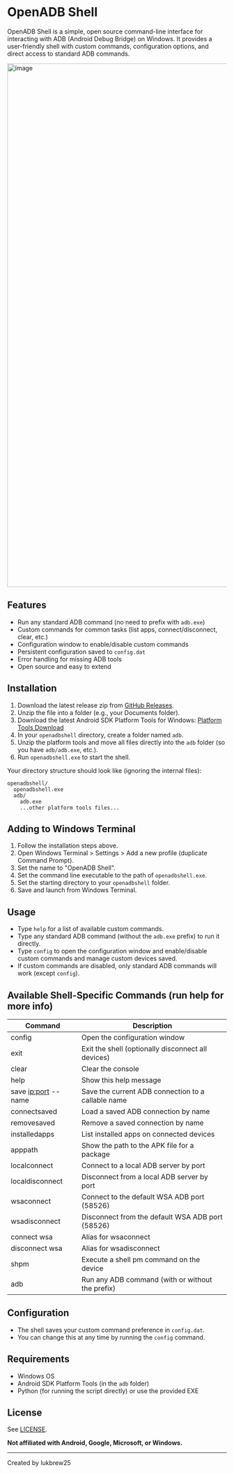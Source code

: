 # OpenADB Shell

OpenADB Shell is a simple, open source command-line interface for interacting with ADB (Android Debug Bridge) on Windows. It provides a user-friendly shell with custom commands, configuration options, and direct access to standard ADB commands.

<img width="2177" height="1202" alt="image" src="https://github.com/user-attachments/assets/aeb1044a-9861-424f-be07-15fd2a5d7810" />

## Features
- Run any standard ADB command (no need to prefix with `adb.exe`)
- Custom commands for common tasks (list apps, connect/disconnect, clear, etc.)
- Configuration window to enable/disable custom commands
- Persistent configuration saved to `config.dat`
- Error handling for missing ADB tools
- Open source and easy to extend

## Installation
1. Download the latest release zip from [GitHub Releases](https://github.com/lukbrew25/openadbshell/releases).
2. Unzip the file into a folder (e.g., your Documents folder).
3. Download the latest Android SDK Platform Tools for Windows: [Platform Tools Download](https://developer.android.com/tools/releases/platform-tools)
4. In your `openadbshell` directory, create a folder named `adb`.
5. Unzip the platform tools and move all files directly into the `adb` folder (so you have `adb/adb.exe`, etc.).
6. Run `openadbshell.exe` to start the shell.

Your directory structure should look like (ignoring the internal files):

```
openadbshell/
  openadbshell.exe
  adb/
    adb.exe
    ...other platform tools files...
```

## Adding to Windows Terminal
1. Follow the installation steps above.
2. Open Windows Terminal > Settings > Add a new profile (duplicate Command Prompt).
3. Set the name to "OpenADB Shell".
4. Set the command line executable to the path of `openadbshell.exe`.
5. Set the starting directory to your `openadbshell` folder.
6. Save and launch from Windows Terminal.

## Usage
- Type `help` for a list of available custom commands.
- Type any standard ADB command (without the `adb.exe` prefix) to run it directly.
- Type `config` to open the configuration window and enable/disable custom commands and manage custom devices saved.
- If custom commands are disabled, only standard ADB commands will work (except `config`).

## Available Shell-Specific Commands (run help for more info)
| Command                      | Description                                        |
|------------------------------|----------------------------------------------------|
| config                       | Open the configuration window                      |
| exit                         | Exit the shell (optionally disconnect all devices) |
| clear                        | Clear the console                                  |
| help                         | Show this help message                             |
| save <ip:port> --name <name> | Save the current ADB connection to a callable name |
| connectsaved <name>          | Load a saved ADB connection by name                |
| removesaved <name>           | Remove a saved connection by name                  |
| installedapps                | List installed apps on connected devices           |
| apppath <package>            | Show the path to the APK file for a package        |
| localconnect <port>          | Connect to a local ADB server by port              |
| localdisconnect <port>       | Disconnect from a local ADB server by port         |
| wsaconnect                   | Connect to the default WSA ADB port (58526)        |
| wsadisconnect                | Disconnect from the default WSA ADB port (58526)   |
| connect wsa                  | Alias for wsaconnect                               |
| disconnect wsa               | Alias for wsadisconnect                            |
| shpm <command>               | Execute a shell pm command on the device           |
| adb <args>                   | Run any ADB command (with or without the prefix)   |

## Configuration
- The shell saves your custom command preference in `config.dat`.
- You can change this at any time by running the `config` command.

## Requirements
- Windows OS
- Android SDK Platform Tools (in the `adb` folder)
- Python (for running the script directly) or use the provided EXE

## License
See [LICENSE](LICENSE).

**Not affiliated with Android, Google, Microsoft, or Windows.**

---

Created by lukbrew25  
